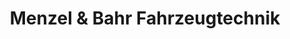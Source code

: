 ---
title: "Menzel & Bahr Fahrzeugtechnik"
url: /hagen/menzel-und-bahr-fahrzeugtechnik/
shop: Autowerkstatt
---